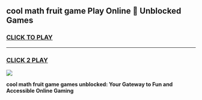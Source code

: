 
## cool math fruit game Play Online 👋 Unblocked Games
<h3>
<a href="https://news.freeplayer.one?title=cool_math_fruit_game&ref=17CMG">CLICK TO PLAY</a></h3>
<hr>

<h3>
<a href="https://news.freeplayer.one?title=cool_math_fruit_game&ref=17CMG">CLICK 2 PLAY</a>
  
</h3>

<a href="https://news.freeplayer.one?title=cool_math_fruit_game&ref=17CMG/"><img src="https://clearcache.store/games.png"></a>


**cool math fruit game games unblocked: Your Gateway to Fun and Accessible Online Gaming**
